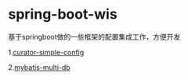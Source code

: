 # spring-boot-wis

基于springboot做的一些框架的配置集成工作，方便开发


1.[curator-simple-config](https://github.com/liubo777/spring-boot-wis/tree/master/curator-simple-config)


2.[mybatis-multi-db](https://github.com/liubo777/spring-boot-wis/tree/master/mybatis-multi-db)





